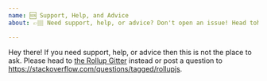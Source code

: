 ```yaml
---
name: 🆘 Support, Help, and Advice
about: 👉🏽 Need support, help, or advice? Don't open an issue! Head tohttps://gitter.im/rollup/rollup or https://stackoverflow.com/questions/tagged/rollupjs.

---
```


Hey there! If you need support, help, or advice then this is not the place to
ask. Please head to [the Rollup Gitter](https://gitter.im/rollup/rollup)
instead or post a question to https://stackoverflow.com/questions/tagged/rollupjs.